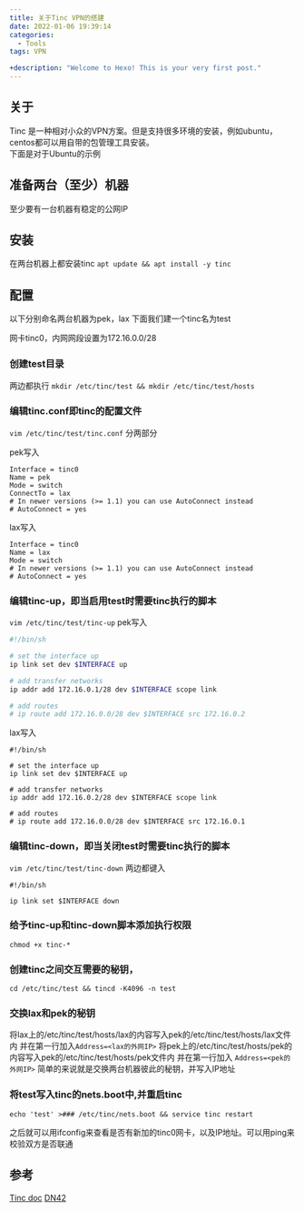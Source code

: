 ```yaml
---
title: 关于Tinc VPN的搭建
date: 2022-01-06 19:39:14
categories:
  - Tools
tags: VPN

+description: "Welcome to Hexo! This is your very first post."
---
```


## 关于
Tinc 是一种相对小众的VPN方案。但是支持很多环境的安装，例如ubuntu，centos都可以用自带的包管理工具安装。<!-- more -->  
下面是对于Ubuntu的示例

## 准备两台（至少）机器
至少要有一台机器有稳定的公网IP

## 安装
在两台机器上都安装tinc
`apt update && apt install -y tinc`


## 配置

以下分别命名两台机器为pek，lax
下面我们建一个tinc名为test

网卡tinc0，内网网段设置为172.16.0.0/28

### 创建test目录
两边都执行
`mkdir /etc/tinc/test && mkdir /etc/tinc/test/hosts`

### 编辑tinc.conf即tinc的配置文件

`vim /etc/tinc/test/tinc.conf`
分两部分

pek写入
```
Interface = tinc0
Name = pek
Mode = switch
ConnectTo = lax
# In newer versions (>= 1.1) you can use AutoConnect instead
# AutoConnect = yes
```

lax写入
```
Interface = tinc0
Name = lax
Mode = switch
# In newer versions (>= 1.1) you can use AutoConnect instead
# AutoConnect = yes
```

### 编辑tinc-up，即当启用test时需要tinc执行的脚本

`vim /etc/tinc/test/tinc-up`
pek写入

```bash
#!/bin/sh

# set the interface up
ip link set dev $INTERFACE up

# add transfer networks
ip addr add 172.16.0.1/28 dev $INTERFACE scope link

# add routes
# ip route add 172.16.0.0/28 dev $INTERFACE src 172.16.0.2

```

lax写入

```
#!/bin/sh

# set the interface up
ip link set dev $INTERFACE up

# add transfer networks
ip addr add 172.16.0.2/28 dev $INTERFACE scope link

# add routes
# ip route add 172.16.0.0/28 dev $INTERFACE src 172.16.0.1

```

### 编辑tinc-down，即当关闭test时需要tinc执行的脚本

`vim /etc/tinc/test/tinc-down`
两边都键入

```
#!/bin/sh

ip link set $INTERFACE down

```


### 给予tinc-up和tinc-down脚本添加执行权限
`chmod +x tinc-*`

### 创建tinc之间交互需要的秘钥，
`cd /etc/tinc/test && tincd -K4096 -n test`

### 交换lax和pek的秘钥
将lax上的/etc/tinc/test/hosts/lax的内容写入pek的/etc/tinc/test/hosts/lax文件内 并在第一行加入`Address=<lax的外网IP>`
将pek上的/etc/tinc/test/hosts/pek的内容写入pek的/etc/tinc/test/hosts/pek文件内 并在第一行加入 `Address=<pek的外网IP>`
简单的来说就是交换两台机器彼此的秘钥，并写入IP地址

### 将test写入tinc的nets.boot中,并重启tinc
`echo 'test' >### /etc/tinc/nets.boot && service tinc restart`

之后就可以用ifconfig来查看是否有新加的tinc0网卡，以及IP地址。可以用ping来校验双方是否联通

## 参考
[Tinc doc](https://www.tinc-vpn.org/documentation/tinc.pdf)
[DN42](https://dn42.eu/howto/tinc)

